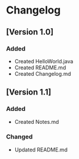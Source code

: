 # Changelog

## [Version 1.0]
### Added
- Created HelloWorld.java
- Created README.md
- Created Changelog.md

## [Version 1.1]
### Added
- Created Notes.md

### Changed
- Updated README.md